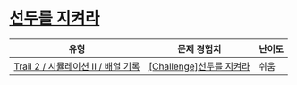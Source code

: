 # [선두를 지켜라](https://www.codetree.ai/trails/complete/curated-cards/challenge-keep-the-lead)

|유형|문제 경험치|난이도|
|---|---|---|
|[Trail 2 / 시뮬레이션 II / 배열 기록](https://www.codetree.ai/trail-info/novice-mid/)|[[Challenge]선두를 지켜라](https://www.codetree.ai/trails/complete/curated-cards/challenge-keep-the-lead/)|쉬움|

